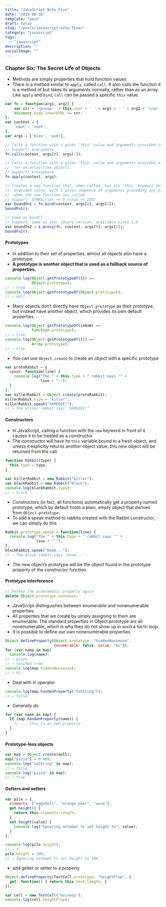 ```yaml
---
title: "JavaScript Note Five"
date: "2015-08-10"
template: "post"
draft: false
slug: "/posts/javascript-note-five/"
category: "javascript"
tags:
  - "javascript"
description: ""
socialImage: ""
---
```


### Chapter Six: The Secret Life of Objects

+ Methods are simply properties that hold function values
+ There is a method similar to `apply`, called `call`. It also calls the function it is a method of but takes its arguments normally, rather than as an array. Like `apply` and `bind`, `call` can be passed a specific `this` value.

```javascript
var fn = function(arg1, arg2) {
    var str = '<p>aap ' + this.noot + ' ' + arg1 + ' ' + arg2 + '</p>';
    document.body.innerHTML += str;
};
var context = {
    'noot': 'noot'
};
var args = ['mies', 'wim'];

// Calls a function with a given 'this' value and arguments provided individually.
// Support: everywhere
fn.call(context, args[0], args[1]);

// Calls a function with a given 'this' value and arguments provided as an array
//  (or an array like object).
// Support: everywhere
fn.apply(context, args);

// Creates a new function that, when called, has its 'this' keyword set to the
//  provided value, with a given sequence of arguments preceding any provided
//  when the new function was called.
// Support: ECMAScript >= 5 (thus >= IE9)
var boundFn1 = fn.bind(context, args[0], args[1]);
boundFn1();

// Same as bind()
// Support: same as your jQuery version, available since 1.4
var boundFn2 = $.proxy(fn, context, args[0], args[1]);
boundFn2();
```

#### Prototypes

+ In addition to their set of properties, almost all objects also have a prototype.
+ **A prototype is another object that is used as a fallback source of properties.**

```javascript
console.log(Object.getPrototypeOf({}) ==
            Object.prototype);
// → true
console.log(Object.getPrototypeOf(Object.prototype));
// → null
```

+ Many objects don’t directly have `Object.prototype` as their prototype, but instead have another object, which provides its own default properties.

```javascript
console.log(Object.getPrototypeOf(isNaN) ==
            Function.prototype);
// → true
console.log(Object.getPrototypeOf([]) ==
            Array.prototype);
// → true
```

+ You can use `Object.create` to create an object with a specific prototype

```javascript
var protoRabbit = {
  speak: function(line) {
    console.log("The " + this.type + " rabbit says '" +
                line + "'");
  }
};
var killerRabbit = Object.create(protoRabbit);
killerRabbit.type = "killer";
killerRabbit.speak("SKREEEE!");
// → The killer rabbit says 'SKREEEE!'
```

#### Constructors
+ In JavaScript, calling a function with the `new` keyword in front of it causes it to be treated as a constructor.
+ The constructor will have its `this` variable bound to a fresh object, and unless it explicitly returns another object value, this new object will be returned from the call.

```javascript
function Rabbit(type) {
  this.type = type;
}

var killerRabbit = new Rabbit("killer");
var blackRabbit = new Rabbit("black");
console.log(blackRabbit.type);
// → black
```

+ Constructors (in fact, all functions) automatically get a property named prototype, which by default holds a plain, empty object that derives from `Object.prototype`.
+ To add a speak method to rabbits created with the Rabbit constructor, we can simply do this

```javascript
Rabbit.prototype.speak = function(line) {
  console.log("The " + this.type + " rabbit says '" +
              line + "'");
};
blackRabbit.speak("Doom...");
// → The black rabbit says 'Doom...'  
```

+ The new object’s prototype will be the object found in the prototype property of the constructor function.

#### Prototype interference

```javascript
// Delete the problematic property again
delete Object.prototype.nonsense;
```

+ JavaScript distinguishes between enumerable and nonenumerable properties.
+ All properties that we create by simply assigning to them are enumerable. The standard properties in Object.prototype are all nonenumerable, which is why they do not show up in such a for/in loop.
+ It is possible to define our own nonenumerable properties

```javascript
Object.defineProperty(Object.prototype, "hiddenNonsense",
                      {enumerable: false, value: "hi"});
for (var name in map)
  console.log(name);
// → pizza
// → touched tree
console.log(map.hiddenNonsense);
// → hi  
```

+ Deal with in operator

```javascript
console.log(map.hasOwnProperty("toString"));
// → false
```

+ Generally do

```javascript
for (var name in map) {
  if (map.hasOwnProperty(name)) {
    // ... this is an own property
  }
}
```

#### Prototype-less objects

```javascript
var map = Object.create(null);
map["pizza"] = 0.069;
console.log("toString" in map);
// → false
console.log("pizza" in map);
// → true
```

#### Getters and setters

```javascript
var pile = {
  elements: ["eggshell", "orange peel", "worm"],
  get height() {
    return this.elements.length;
  },
  set height(value) {
    console.log("Ignoring attempt to set height to", value);
  }
};

console.log(pile.height);
// → 3
pile.height = 100;
// → Ignoring attempt to set height to 100
```

+ add getter or setter to a property

```javascript
Object.defineProperty(TextCell.prototype, "heightProp", {
  get: function() { return this.text.length; }
});

var cell = new TextCell("no\nway");
console.log(cell.heightProp);
```

